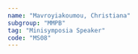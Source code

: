 ```yaml
---
name: "Mavroyiakoumou, Christiana"
subgroup: "MMPB"
tag: "Minisymposia Speaker"
code: "MS08"
---
```

